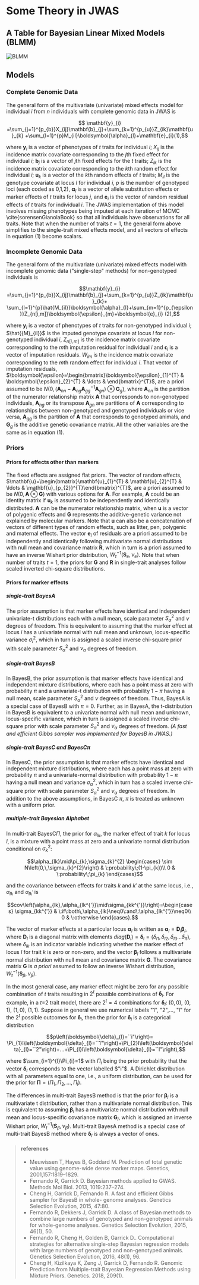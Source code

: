 # Some Theory in JWAS

## A Table for Bayesian Linear Mixed Models (BLMM)

![BLMM](../assets/BLMM.png)



## Models

### Complete Genomic Data
The general form of the multivariate (univariate) mixed effects model for individual $i$ from $n$ individuals with complete genomic data in JWAS is

$$
\mathbf{y}_{i}
 =\sum_{j=1}^{p_{b}}X_{ij}\mathbf{b}_{j}+\sum_{k=1}^{p_{u}}Z_{ik}\mathbf{u}_{k}
 +\sum_{l=1}^{p}M_{il}\boldsymbol{\alpha}_{l}+\mathbf{e}_{i}(1),$$

where $\mathbf{y}_{i}$ is a vector of phenotypes of $t$ traits for individual $i$; $X_{ij}$ is the incidence matrix covariate corresponding to the $j$th fixed effect for individual $i$; $\mathbf{b}_{j}$ is a vector of $j$th fixed effects for the $t$ traits; $Z_{ik}$ is the incidence matrix covariate corresponding to the $k$th random effect for individual $i$; $\boldsymbol{u}_{k}$ is a vector of the $k$th random effects of $t$ traits; $M_{il}$ is the genotype covariate at locus $l$ for individual $i$, $p$ is the number of genotyped loci (each coded as 0,1,2), $\boldsymbol{\alpha}_{l}$ is a vector of allele substitution effects or marker effects of $t$ traits for locus $j$, and $\mathbf{e}_{i}$ is the vector of random residual effects of $t$ traits for individual $i$. The JWAS implementation of this model involves missing phenotypes being imputed at each iteration of MCMC \cite{sorensenGianolaBook} so that all individuals have observations for all traits. Note that when the number of traits $t=1$, the general form above simplifies to the single-trait  mixed effects model, and all vectors of effects in equation (1) become scalars.

### Incomplete Genomic Data

The general form of the multivariate (univariate) mixed effects model with incomplete genomic data ("single-step" methods) for non-genotyped individuals is

```math
\mathbf{y}_{i}
=\sum_{j=1}^{p_{b}}X_{ij}\mathbf{b}_{j}+\sum_{k=1}^{p_{u}}Z_{ik}\mathbf{u}_{k}+
\sum_{l=1}^{p}\hat{M_{il}}\boldsymbol{\alpha}_{l}+\sum_{m=1}^{p_{\epsilon}}Z_{n[i,m]}\boldsymbol{\epsilon}_{m}+\boldsymbol{e}_{i} (2),
```

where $\mathbf{y}_{i}$ is a vector of phenotypes of $t$ traits for non-genotyped individual $i$;  $\hat{{M}_{il}}$ is the imputed genotype covariate at locus $l$ for non-genotyped individual $i$, $Z_{n[i,m]}$ is the incidence matrix covariate corresponding to the $m$th imputation residual for individual $i$ and $\boldsymbol{\epsilon}_i$ is a vector of imputation residuals. $W_{im}$ is the incidence matrix covariate corresponding to the $m$th random effect for individual $i$. That vector of imputation residuals, $\boldsymbol{\epsilon}=\begin{bmatrix}\boldsymbol{\epsilon}_{1}^{T} & \boldsymbol{\epsilon}_{2}^{T} & \ldots & \end{bmatrix}^{T}$, are a priori assumed to be $N\left(0,(\mathbf{A}_{nn}-\mathbf{A}_{ng}\mathbf{A}_{gg}^{-1}\mathbf{A}_{gn})\otimes\mathbf{G}_{g}\right)$, where $\mathbf{A}_{nn}$ is the partition of the numerator relationship matrix  $\mathbf{A}$ that corresponds to non-genotyped individuals, $\mathbf{A}_{ng}$ or its transpose $\mathbf{A}_{gn}$ are partitions of $\mathbf{A}$ corresponding to relationships between non-genotyped and genotyped individuals or vice versa,  $\mathbf{A}_{gg}$ is the  partition of $\mathbf{A}$ that corresponds to genotyped animals, and $\mathbf{G}_{g}$ is the additive genetic covariance matrix. All the other variables are the same as in equation (1).

### Priors

#### Priors for effects other than markers

The fixed effects are assigned flat priors. The vector of random effects, $\mathbf{u}=\begin{bmatrix}\mathbf{u}_{1}^{T} & \mathbf{u}_{2}^{T} & \ldots & \mathbf{u}_{p_{2}}^{T}\end{bmatrix}^{T}$, are a priori
assumed to be $N\left(0,\mathbf{A}\otimes\mathbf{G}\right)$ with various options for $\mathbf{A}$. For example, $\mathbf{A}$ could be an identity matrix if $\boldsymbol{u}_{k}$ is assumed to be independently and
identically distributed. $\mathbf{A}$ can be  the numerator relationship matrix, when $\boldsymbol{u}$ is a vector of polygenic effects and $\mathbf{G}$
represents the additive-genetic variance not explained by molecular markers. Note that $\boldsymbol{u}$ can also be a concatenation of vectors
of different types of random effects, such as litter, pen, polygenic and maternal effects. The vector $\boldsymbol{e}_{i}$ of residuals are a
priori assumed to be independently and identically following multivariate normal distributions with null mean and
covariance matrix $\mathbf{R}$, which in turn is a priori assumed to have an inverse Wishart prior distribution, $W_{t}^{-1}\left(\mathbf{S}_{e},\nu_{e}\right)$. Note
that when number of traits $t=1$, the priors for $\mathbf{G}$ and $\mathbf{R}$ in single-trait analyses follow scaled inverted chi-square
distributions.

#### Priors for marker effects

##### single-trait BayesA

The prior assumption is that marker effects have identical
and independent univariate-t distributions each with a null mean,
scale parameter $S^2_{\alpha}$ and $\nu$ degrees of freedom.
This is equivalent to assuming that the marker effect at locus $i$ has a univariate normal
with null mean and unknown, locus-specific variance $\sigma^2_i$,
which in turn is assigned a scaled inverse chi-square prior with scale
parameter $S^2_{\alpha}$ and $\nu_{\alpha}$ degrees of freedom.

##### single-trait BayesB

In BayesB, the prior assumption is that marker effects have identical
and independent mixture distributions, where each has a point mass at
zero with probability $\pi$ and a univariate-t distribution with
probability $1-\pi$ having a null mean, scale parameter $S^2_{\alpha}$
and $\nu$ degrees of freedom. Thus, BayesA is a special case of BayesB
with $\pi=0$. Further, as in BayesA, the t-distribution in BayesB is
equivalent to a univariate normal with null mean and unknown,
locus-specific variance, which in turn is assigned a scaled inverse chi-square
prior with scale parameter $S^2_{\alpha}$ and $\nu_{\alpha}$ degrees
of freedom. *(A fast and efficient Gibbs sampler was implemented for BayesB in JWAS.)*

##### single-trait BayesC and BayesC$\pi$

In BayesC, the prior assumption is that marker effects have identical
and independent mixture distributions, where each has a point mass at
zero with probability $\pi$ and a univariate-normal distribution with
probability $1-\pi$ having a null mean and variance
$\sigma^2_{\alpha}$, which in turn has a scaled inverse chi-square
prior with scale parameter $S^2_{\alpha}$ and $\nu_{\alpha}$ degrees
of freedom. In addition to the above assumptions, in BayesC $\pi$, $\pi$ is treated
as unknown with a uniform prior.

##### multiple-trait Bayesian Alphabet

In multi-trait BayesC$\Pi$, the prior for $\alpha_{lk}$, the marker effect of trait $k$ for locus $l$, is a mixture with a point mass at zero and a
univariate normal distribution conditional on $\sigma_{k}^{2}$:

```math
\alpha_{lk}\mid\pi_{k},\sigma_{k}^{2}  \begin{cases}
\sim N\left(0,\,\sigma_{k}^{2}\right)  & \:probability\;(1-\pi_{k})\\
0  & \:probability\;\pi_{k}
\end{cases}
```
and the covariance between effects for traits $k$ and $k'$ at the same locus, i.e., $\alpha_{lk}$ and $\alpha_{lk^{'}}$ is

```math
cov\left(\alpha_{lk},\alpha_{lk^{'}}\mid\sigma_{kk^{'}}\right)=\begin{cases}
\sigma_{kk^{'}} & \:if\:both\,\alpha_{lk}\neq0\:and\:\alpha_{lk^{'}}\neq0\\
0 & \:otherwise
\end{cases}.
```

The vector of marker effects
at a particular locus $\boldsymbol{\alpha}_{l}$ is written as
$\boldsymbol{\alpha}_{l}=\boldsymbol{D}_{l}\boldsymbol{\beta}_{l}$,
where $\boldsymbol{D}_{l}$ is a diagonal matrix with elements $diag\left(\boldsymbol{D}_{l}\right)=\boldsymbol{\delta}_{l}=\left(\delta_{l1},\delta_{l2},\delta_{l3}\ldots\delta_{lt}\right)$,
where $\delta_{lk}$ is an indicator variable indicating whether the marker effect of locus
$l$ for trait $k$ is zero or non-zero, and the vector
$\boldsymbol{\beta}_{l}$ follows a multivariate normal distribution
with null mean and covariance matrix $\boldsymbol{G}$. The covariance matrix $\boldsymbol{G}$ is $a$ $priori$ assumed to follow
an inverse Wishart distribution, $W_{t}^{-1}\left(\mathbf{S}_{\beta},\nu_{\beta}\right)$.

In the most general case, any marker effect might be zero for any possible combination
of $t$ traits resulting in $2^{t}$ possible combinations of $\boldsymbol{\delta}_{l}$. For example, in a $t$=2 trait model, there are $2^{t}=4$ combinations
for  $\boldsymbol{\delta}_{l}$: $(0,\,0)$, $(0,\,1)$, $(1,\,0)$, $(1,\,1)$. Suppose in general we use numerical labels "1", "2",$\ldots$, "$l$" for the $2^{t}$ possible
outcomes for  $\boldsymbol{\delta}_{l}$, then the prior for  $\boldsymbol{\delta}_{l}$ is a categorical distribution

```math
p\left(\boldsymbol{\delta}_{l}=``i"\right)= \Pi_{1}I\left(\boldsymbol{\delta}_{l}=``1"\right)+\Pi_{2}I\left(\boldsymbol{\delta}_{l}=``2"\right)+...+\Pi_{l}I\left(\boldsymbol{\delta}_{l}=``l"\right),
```

where $\sum_{i=1}^{l}\Pi_{i}=1$ with $\Pi_{i}$ being the prior probability that the vector $\boldsymbol{\delta}_{l}$ corresponds to the vector labelled $"i"$. A Dirichlet distribution with all parameters equal to one, i.e., a uniform distribution, can be used for the prior for
$\boldsymbol{\Pi}=\left(\Pi_{1},\Pi_{2},...,\Pi_{l}\right)$.   

The differences
in multi-trait BayesB method is that the prior for $\boldsymbol{\beta}_{l}$
is a multivariate t distribution, rather than a multivariate normal distribution. This is equivalent to assuming $\boldsymbol{\beta}_{l}$ has a multivariate normal distribution with null mean and locus-specific covariance matrix $\boldsymbol{G}_{l}$, which is assigned an inverse
Wishart prior, $W_{t}^{-1}\left(\mathbf{S}_{\beta},\nu_{\beta}\right)$. Multi-trait BayesA method is a special case of
multi-trait BayesB method where $\boldsymbol{\delta}_{l}$ is always a vector of ones.

> #### references
> * Meuwissen T, Hayes B, Goddard M. Prediction of total genetic value using genome-wide dense marker maps. Genetics, 2001,157:1819–1829.
> * Fernando R, Garrick D. Bayesian methods applied to GWAS. Methods Mol Biol. 2013, 1019:237–274.
> * Cheng H, Garrick D, Fernando R. A fast and efficient Gibbs sampler for BayesB in whole- genome analyses. Genetics Selection Evolution, 2015, 47:80.
> * Fernando R, Dekkers J, Garrick D. A class of Bayesian methods to combine large numbers of genotyped and non-genotyped animals for whole-genome analyses. Genetics Selection Evolution, 2015, 46(1), 50.
> * Fernando R, Cheng H, Golden B, Garrick D.. Computational strategies for alternative single-step Bayesian regression models with large numbers of genotyped and non-genotyped animals. Genetics Selection Evolution, 2016, 48(1), 96.
> * Cheng H, Kizilkaya K, Zeng J, Garrick D, Fernando R. Genomic Prediction from Multiple-trait Bayesian Regression Methods using Mixture Priors. Genetics. 2018, 209(1).
